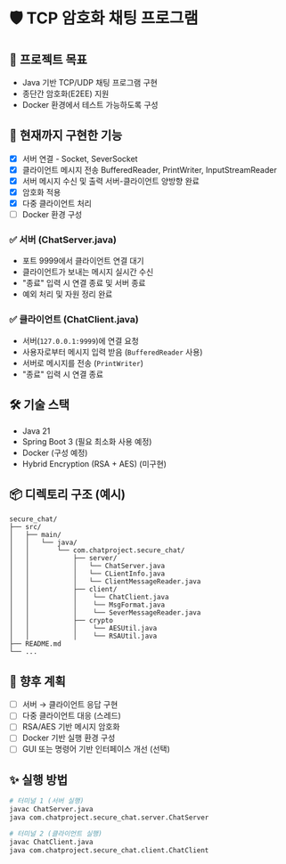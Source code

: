 # 🛡️ TCP 암호화 채팅 프로그램

## 📌 프로젝트 목표
- Java 기반 TCP/UDP 채팅 프로그램 구현
- 종단간 암호화(E2EE) 지원
- Docker 환경에서 테스트 가능하도록 구성

## 🧩 현재까지 구현한 기능
- [x] 서버 연결 - Socket, SeverSocket
- [x] 클라이언트 메시지 전송 BufferedReader, PrintWriter, InputStreamReader
- [x] 서버 메시지 수신 및 출력 서버-클라이언트 양방향 완료
- [x] 암호화 적용
- [x] 다중 클라이언트 처리
- [ ] Docker 환경 구성

### ✅ 서버 (ChatServer.java)
- 포트 9999에서 클라이언트 연결 대기
- 클라이언트가 보내는 메시지 실시간 수신
- "종료" 입력 시 연결 종료 및 서버 종료
- 예외 처리 및 자원 정리 완료

### ✅ 클라이언트 (ChatClient.java)
- 서버(`127.0.0.1:9999`)에 연결 요청
- 사용자로부터 메시지 입력 받음 (`BufferedReader` 사용)
- 서버로 메시지를 전송 (`PrintWriter`)
- "종료" 입력 시 연결 종료

## 🛠 기술 스택
- Java 21
- Spring Boot 3 (필요 최소화 사용 예정)
- Docker (구성 예정)
- Hybrid Encryption (RSA + AES) (미구현)

## 📦 디렉토리 구조 (예시)
```
secure_chat/
├── src/
│   ├── main/
│   │   └── java/
│   │       └── com.chatproject.secure_chat/
│   │           ├── server/
│   │           │   └── ChatServer.java
│   │           │   └── CLientInfo.java
│   │           │   └── ClientMessageReader.java
│   │           ├── client/
│   │           │    └── ChatClient.java
│   │           │    └── MsgFormat.java
│   │           │    └── SeverMessageReader.java
│   │           ├── crypto
│   │           │    └── AESUtil.java
│   │           │    └── RSAUtil.java
├── README.md
└── ...
```

## 🧭 향후 계획
- [ ] 서버 → 클라이언트 응답 구현
- [ ] 다중 클라이언트 대응 (스레드)
- [ ] RSA/AES 기반 메시지 암호화
- [ ] Docker 기반 실행 환경 구성
- [ ] GUI 또는 명령어 기반 인터페이스 개선 (선택)

## ✨ 실행 방법
```bash
# 터미널 1 (서버 실행)
javac ChatServer.java
java com.chatproject.secure_chat.server.ChatServer

# 터미널 2 (클라이언트 실행)
javac ChatClient.java
java com.chatproject.secure_chat.client.ChatClient
```
